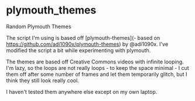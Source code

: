 # plymouth_themes
Random Plymouth Themes

The script I'm using is based off [plymouth-themes](- based on https://github.com/adi1090x/plymouth-themes) by @adi1090x.  I've modified the script a bit while experimenting with plymouth.

The themes are based off Creative Commons videos with infinite looping.  I'm lazy, so the loops are not really loops - to keep the space minimal - I cut them off after some number of frames and let them temporarily glitch, but I think they still look really cool.

I haven't tested them anywhere else except on my own laptop.
